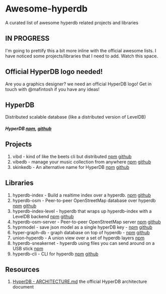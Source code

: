 # Awesome-hyperdb
A curated list of awesome hyperdb related projects and libraries

## IN PROGRESS

I'm going to prettify this a bit more inline with the official awesome lists. I have noticed some projects/libraries that I need to add. Watch this space.

## Official HyperDB logo needed!

Are you a graphics designer? we need an official HyperDB logo! Get in touch with @mafintosh if you have any ideas!

## HyperDB

Distributed scalable database (like a distributed version of LevelDB)

##### HyperDB [npm](https://www.npmjs.com/package/hyperdb), [github](https://github.com/mafintosh/hyperdb)

## Projects

1. vibd - kind of like the beets cli but distributed [npm](https://www.npmjs.com/package/vibd) [github](https://github.com/vibedrive/vibd)
2. vibedb - manage your music collection from anywhere [npm](https://www.npmjs.com/package/vibedb) [github](https://github.com/vibedrive/vibd)
3. skinkedb - An alternative name for HyperDB [npm](https://www.npmjs.com/package/skinkedb) [github](https://github.com/mafintosh/skinkedb)

## Libraries

1. hyperdb-index - Build a realtime index over a hyperdb. [npm](https://www.npmjs.com/package/hyperdb-index) [github](https://github.com/noffle/hyperdb-index)
2. hyperdb-osm - Peer-to-peer OpenStreetMap database over hyperdb [npm](https://www.npmjs.com/package/hyperdb-osm) [github](https://github.com/digidem/hyperdb-osm)
3. hyperdb-index-level - hyperdb that wraps up hyperdb-index with a LevelDB backend [npm](https://www.npmjs.com/package/hyperdb-index-level) [github](https://github.com/noffle/hyperdb-index-level)
4. hyperdb-osm-server -  Peer-to-peer OpenStreetMap server [npm](https://www.npmjs.com/package/hyperdb-osm-server) [github](https://github.com/digidem/hyperdb-osm-server)
5. hyprmodel - save json model as a single hyperDB key - [npm](https://www.npmjs.com/package/hyprmodel) [github](https://github.com/m-onz/hyprmodel)
6. hyper-graph-db - graph database on top of hyperdb - [npm](https://www.npmjs.com/package/hyper-graph-db) [github](https://github.com/e-e-e/hyper-graph-db)
7. union-hyperdb - A union view over a set of hyperdb layers [npm](https://www.npmjs.com/package/union-hyperdb)
8. hyperdb-sneakernet - hyperdb using files you can send around on a USB stick [npm](https://www.npmjs.com/package/hyperdb-sneakernet)
9. hyperdb-cli - CLI for hyperdb [npm](https://www.npmjs.com/package/hyperdb-cli) [github](https://github.com/mafintosh/hyperdb-cli)

## Resources

1. [HyperDB - ARCHITECTURE.md](https://github.com/mafintosh/hyperdb/blob/master/ARCHITECTURE.md) the official HyperDB architecture document

